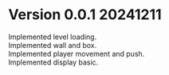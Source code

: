 # Version 0.0.1 20241211

Implemented level loading.  
Implemented wall and box.  
Implemented player movement and push.  
Implemented display basic.  
